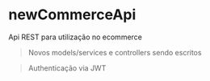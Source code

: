 # newCommerceApi
Api REST para utilização no ecommerce

>Novos models/services e controllers sendo escritos

>Authenticação via JWT